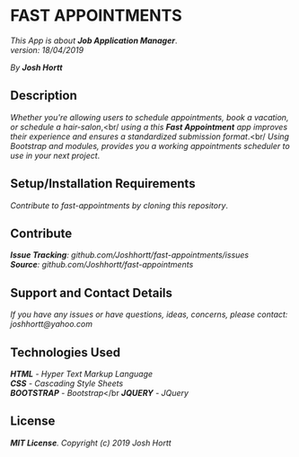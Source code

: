 # FAST APPOINTMENTS

_This App is about **Job Application Manager**_.<br/>
_version: 18/04/2019_<br/>

_By **Josh Hortt**_

## Description

_Whether you're allowing users to schedule appointments, book a vacation, or schedule a hair-salon_,<br/
_using a this **Fast Appointment** app improves their experience and ensures a standardized submission format_.<br/
_Using Bootstrap and modules, provides you a working appointments scheduler to use in your next project_.

## Setup/Installation Requirements

_Contribute to fast-appointments by cloning this repository_.

## Contribute

_**Issue Tracking**: github.com/Joshhortt/fast-appointments/issues_<br/>
_**Source**: github.com/Joshhortt/fast-appointments_

## Support and Contact Details

_If you have any issues or have questions, ideas, concerns, please contact: joshhortt@yahoo.com_

## Technologies Used

_**HTML** - Hyper Text Markup Language_<br/>
_**CSS** - Cascading Style Sheets_<br/>
_**BOOTSTRAP** - Bootstrap_</br
_**JQUERY** - JQuery_

## License

_**MIT License**. Copyright (c) 2019 Josh Hortt_
